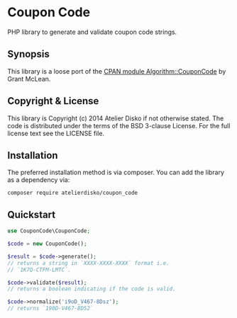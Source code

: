 Coupon Code
===========
PHP library to generate and validate coupon code strings.

Synopsis
--------
This library is a loose port of the 
[CPAN module Algorithm::CouponCode](https://github.com/grantm/Algorithm-CouponCode) 
by Grant McLean.

Copyright & License
-------------------
This library is Copyright (c) 2014 Atelier Disko if not otherwise stated.
The code is distributed under the terms of the BSD 3-clause License. For
the full license text see the LICENSE file.

Installation
------------
The preferred installation method is via composer. You can add
the library as a dependency via:

```
composer require atelierdisko/coupon_code
```

Quickstart
----------
```php
use CouponCode\CouponCode;

$code = new CouponCode();

$result = $code->generate();
// returns a string in `XXXX-XXXX-XXXX` format i.e.
// `1K7Q-CTFM-LMTC`.

$code->validate($result);
// returns a boolean indicating if the code is valid.

$code->normalize('i9oD_V467-8Dsz');
// returns `190D-V467-8D52`
```
